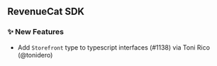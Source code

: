 ## RevenueCat SDK
### ✨ New Features
* Add `Storefront` type to typescript interfaces (#1138) via Toni Rico (@tonidero)
